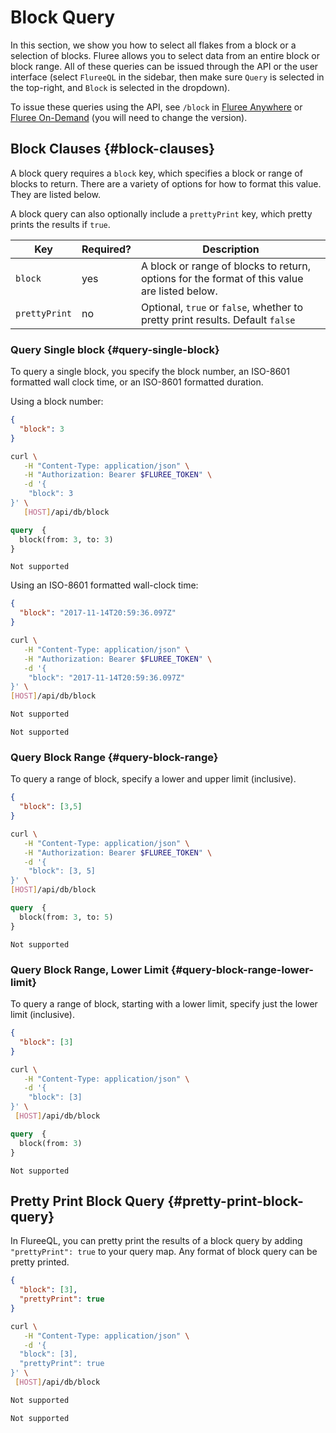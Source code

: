 # Block Query

In this section, we show you how to select all flakes from a block or a selection of blocks. Fluree allows you to select data from an entire block or block range. All of these queries can be issued through the API or the user interface (select `FlureeQL` in the sidebar, then make sure `Query` is selected in the top-right, and `Block` is selected in the dropdown).

To issue these queries using the API, see `/block` in [Fluree Anywhere](/api/downloaded-endpoints/downloaded-examples#-block) or [Fluree On-Demand](/api/hosted-endpoints) (you will need to change the version).

## Block Clauses {#block-clauses}

A block query requires a `block` key, which specifies a block or range of blocks to return. There are a variety of options for how to format this value. They are listed below.

A block query can also optionally include a `prettyPrint` key, which pretty prints the results if `true`.

Key | Required? | Description
-- | -- | --
`block` | yes | A block or range of blocks to return, options for the format of this value are listed below.
`prettyPrint` | no | Optional, `true` or `false`, whether to pretty print results. Default `false`

### Query Single block {#query-single-block}

To query a single block, you specify the block number, an ISO-8601 formatted wall clock time, or an ISO-8601 formatted duration.

Using a block number:

```json
{
  "block": 3
}
```

```bash
curl \
   -H "Content-Type: application/json" \
   -H "Authorization: Bearer $FLUREE_TOKEN" \
   -d '{
    "block": 3
}' \
   [HOST]/api/db/block
```

```graphql
query  {
  block(from: 3, to: 3)
}
```

```sparql
Not supported
```

Using an ISO-8601 formatted wall-clock time:

```json
{
  "block": "2017-11-14T20:59:36.097Z"
}
```

```bash
curl \
   -H "Content-Type: application/json" \
   -H "Authorization: Bearer $FLUREE_TOKEN" \
   -d '{
    "block": "2017-11-14T20:59:36.097Z"
}' \
[HOST]/api/db/block
```

```graphql
Not supported
```

```sparql
Not supported
```

### Query Block Range {#query-block-range}

To query a range of block, specify a lower and upper limit (inclusive).

```json
{
  "block": [3,5]
}
```

```bash
curl \
   -H "Content-Type: application/json" \
   -H "Authorization: Bearer $FLUREE_TOKEN" \
   -d '{
    "block": [3, 5]
}' \
[HOST]/api/db/block
```

```graphql
query  {
  block(from: 3, to: 5)
}
```

```sparql
Not supported
```

### Query Block Range, Lower Limit {#query-block-range-lower-limit}

To query a range of block, starting with a lower limit, specify just the lower limit (inclusive).

```json
{
  "block": [3]
}
```

```bash
curl \
   -H "Content-Type: application/json" \
   -d '{
    "block": [3]
}' \
 [HOST]/api/db/block
```

```graphql
query  {
  block(from: 3)
}
```

```sparql
Not supported
```

## Pretty Print Block Query {#pretty-print-block-query}

In FlureeQL, you can pretty print the results of a block query by adding `"prettyPrint": true` to your query map. Any format of block query can be pretty printed.

```json
{
  "block": [3],
  "prettyPrint": true
}
```

```bash
curl \
   -H "Content-Type: application/json" \
   -d '{
  "block": [3],
  "prettyPrint": true
}' \
 [HOST]/api/db/block
```

```graphql
Not supported
```

```sparql
Not supported
```
